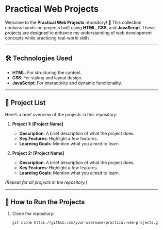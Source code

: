 # Practical Web Projects

Welcome to the **Practical Web Projects** repository! 🎉 This collection contains hands-on projects built using **HTML**, **CSS**, and **JavaScript**. These projects are designed to enhance my understanding of web development concepts while practicing real-world skills.

---

## 🛠️ Technologies Used

- **HTML**: For structuring the content.
- **CSS**: For styling and layout design.
- **JavaScript**: For interactivity and dynamic functionality.

---

## 📂 Project List

Here’s a brief overview of the projects in this repository:

1. **Project 1: [Project Name]**
   - **Description**: A brief description of what the project does.
   - **Key Features**: Highlight a few features.
   - **Learning Goals**: Mention what you aimed to learn.

2. **Project 2: [Project Name]**
   - **Description**: A brief description of what the project does.
   - **Key Features**: Highlight a few features.
   - **Learning Goals**: Mention what you aimed to learn.

_(Repeat for all projects in the repository.)_

---

## 🚀 How to Run the Projects

1. Clone the repository:
   ```bash
   git clone https://github.com/your-username/practical-web-projects.git

